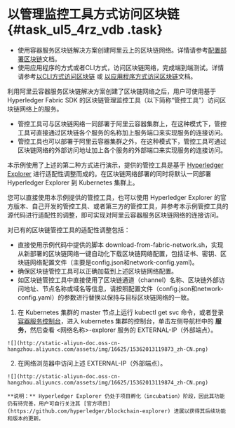 # 以管理监控工具方式访问区块链 {#task_ul5_4rz_vdb .task}

-   使用容器服务区块链解决方案创建阿里云上的区块链网络。详情请参考[配置部署区块链](intl.zh-CN/解决方案/区块链解决方案/配置部署区块链.md#)文档。
-   使用应用程序的方式或者CLI方式，访问区块链网络，完成端到端测试。详情请参考[以CLI方式访问区块链](intl.zh-CN/解决方案/区块链解决方案/以CLI方式访问区块链.md#) 或 [以应用程序方式访问区块链](intl.zh-CN/解决方案/区块链解决方案/以应用程序方式访问区块链.md#)文档。

利用阿里云容器服务区块链解决方案创建了区块链网络之后，用户可使用基于 Hyperledger Fabric SDK 的区块链管理监控工具（以下简称“管控工具”）访问区块链网络上的服务。

-   管控工具可与区块链网络一同部署于阿里云容器集群上，在这种模式下，管控工具可直接通过区块链各个服务的名称加上服务端口来实现服务的连接访问。
-   管控工具也可以部署于阿里云容器集群之外，在这种模式下，管控工具可通过区块链网络的外部访问地址加上各个服务的外部端口来实现服务的连接访问。

本示例使用了上述的第二种方式进行演示，提供的管控工具是基于 [Hyperledger Explorer](https://github.com/hyperledger/blockchain-explorer) 进行适配性调整而成的。在区块链网络部署的同时将默认一同部署 Hyperledger Explorer 到 Kubernetes 集群上。

您可以直接使用本示例提供的管控工具，也可以使用 Hyperledger Explorer 的官方版本、自己开发的管控工具、或者第三方的管控工具，并参考本示例管控工具的源代码进行适配性的调整，即可实现对阿里云容器服务区块链网络的连接访问。

对已有的区块链管控工具的适配性调整包括：

-   直接使用示例代码中提供的脚本 download-from-fabric-network.sh，实现从新部署的区块链网络一键自动化下载区块链网络配置，包括证书、密钥、区块链网络配置文件（主要是config.json和network-config.yaml\)。
-   确保区块链管控工具可以正确加载到上述区块链网络配置。
-   如区块链管控工具中直接使用了区块链通道（channel）名称、区块链外部访问地址、节点名称或域名等信息，请按照配置文件（config.json和network-config.yaml）的参数进行替换以保持与目标区块链网络的一致。

1.   在 Kubernetes 集群的 master 节点上运行 kubectl get svc 命令，或者登录 [容器服务控制台](https://cs.console.aliyun.com/)，进入 kubernetes 集群的控制台，单击左侧导航栏中的 **服务**，然后查看 <网络名称\>-explorer 服务的 EXTERNAL-IP（外部端点）。 

    ![](http://static-aliyun-doc.oss-cn-hangzhou.aliyuncs.com/assets/img/16625/15362013119873_zh-CN.png)

2.   在网络浏览器中访问上述 EXTERNAL-IP（外部端点）。 

    ![](http://static-aliyun-doc.oss-cn-hangzhou.aliyuncs.com/assets/img/16625/15362013119874_zh-CN.png)

    **说明：** Hyperledger Explorer 仍处于项目孵化（incubation）阶段，因此其功能仍有待完善，用户可自行关注其 [官方项目](https://github.com/hyperledger/blockchain-explorer) 进展以获得其后续功能和版本的更新。


